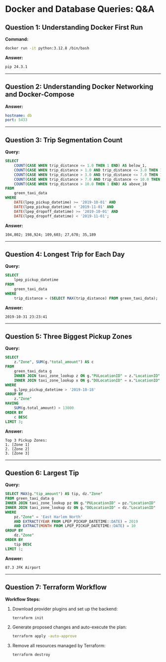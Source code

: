 # Docker and Database Queries: Q&A

## Question 1: Understanding Docker First Run

**Command:**
```bash
docker run -it python:3.12.8 /bin/bash
```

**Answer:**
```bash
pip 24.3.1
```

---

## Question 2: Understanding Docker Networking and Docker-Compose

**Answer:**
```yaml
hostname: db
port: 5433
```

---

## Question 3: Trip Segmentation Count

**Query:**
```sql
SELECT
	COUNT(CASE WHEN trip_distance <= 1.0 THEN 1 END) AS below_1,
	COUNT(CASE WHEN trip_distance > 1.0 AND trip_distance <= 3.0 THEN 1 END) AS bet_1_and_3,
	COUNT(CASE WHEN trip_distance > 3.0 AND trip_distance <= 7.0 THEN 1 END) AS bet_3_and_7, 
	COUNT(CASE WHEN trip_distance > 7.0 AND trip_distance <= 10.0 THEN 1 END) AS bet_7_and_10,
	COUNT(CASE WHEN trip_distance > 10.0 THEN 1 END) AS above_10
FROM 
	green_taxi_data
WHERE 
    DATE(lpep_pickup_datetime) >= '2019-10-01' AND
    DATE(lpep_pickup_datetime) < '2019-11-01' AND
    DATE(lpep_dropoff_datetime) >= '2019-10-01' AND
    DATE(lpep_dropoff_datetime) < '2019-11-01';
```

**Answer:**
```plaintext
104,802; 198,924; 109,603; 27,678; 35,189
```

---

## Question 4: Longest Trip for Each Day

**Query:**
```sql
SELECT 
	lpep_pickup_datetime 
FROM
	green_taxi_data
WHERE
	trip_distance = (SELECT MAX(trip_distance) FROM green_taxi_data);
```

**Answer:**
```plaintext
2019-10-31 23:23:41
```

---

## Question 5: Three Biggest Pickup Zones

**Query:**
```sql
SELECT 
	z."Zone", SUM(g."total_amount") AS c
FROM 
	green_taxi_data g
	INNER JOIN taxi_zone_lookup z ON g."PULocationID" = z."LocationID"
	INNER JOIN taxi_zone_lookup x ON g."DOLocationID" = x."LocationID"
WHERE
	g.lpep_pickup_datetime > '2019-10-18'
GROUP BY
	z."Zone"
HAVING
	SUM(g.total_amount) > 13000
ORDER BY 
	c DESC
LIMIT 3;
```

**Answer:**
```plaintext
Top 3 Pickup Zones:
1. [Zone 1]
2. [Zone 2]
3. [Zone 3]
```

---

## Question 6: Largest Tip

**Query:**
```sql
SELECT MAX(g."tip_amount") AS tip, dz."Zone"
FROM green_taxi_data g 
INNER JOIN taxi_zone_lookup pz ON g."PULocationID" = pz."LocationID"
INNER JOIN taxi_zone_lookup dz ON g."DOLocationID" = dz."LocationID"
WHERE
	pz."Zone" = 'East Harlem North'
	AND EXTRACT(YEAR FROM LPEP_PICKUP_DATETIME::DATE) = 2019
	AND EXTRACT(MONTH FROM LPEP_PICKUP_DATETIME::DATE) = 10
GROUP BY
	dz."Zone"
ORDER BY
	tip DESC
LIMIT 1;
```

**Answer:**
```plaintext
87.3 JFK Airport
```

---

## Question 7: Terraform Workflow

**Workflow Steps:**
1. Download provider plugins and set up the backend:
   ```bash
   terraform init
   ```
2. Generate proposed changes and auto-execute the plan:
   ```bash
   terraform apply -auto-approve
   ```
3. Remove all resources managed by Terraform:
   ```bash
   terraform destroy
   
